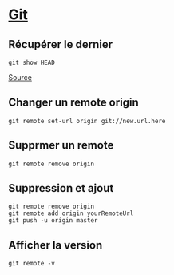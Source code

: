 # [Git](../readme.md)

## Récupérer le dernier

```console
git show HEAD
```

[Source](https://www.warp.dev/terminus/git-commit-history)

## Changer un remote origin

```console
git remote set-url origin git://new.url.here
```

## Supprmer un remote

```console
git remote remove origin
```

## Suppression et ajout

```console
git remote remove origin
git remote add origin yourRemoteUrl
git push -u origin master

```

## Afficher la version

```console
git remote -v
```

